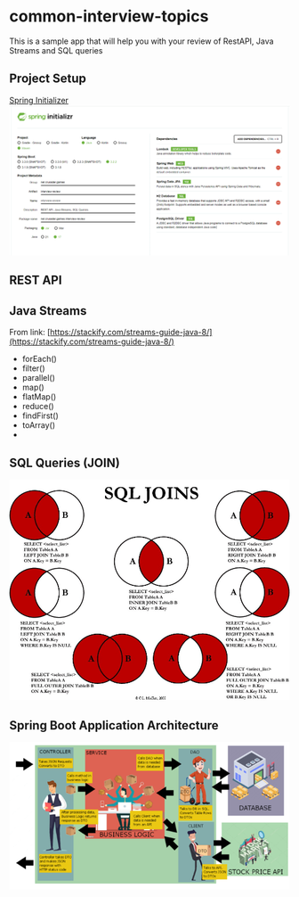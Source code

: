 # common-interview-topics
This is a sample app that will help you with your review of RestAPI, Java Streams and SQL queries

## Project Setup
[Spring Initializer](https://start.spring.io)
![Spring Initializr](spring-initializr.PNG)

## REST API



## Java Streams
From link: [https://stackify.com/streams-guide-java-8/](https://stackify.com/streams-guide-java-8/)

* forEach()
* filter()
* parallel()
* map()
* flatMap()
* reduce()
* findFirst()
* toArray()
* 

## SQL Queries (JOIN)
![SQL JOIN QUERIES](sql-queries.png)

## Spring Boot Application Architecture
![Architecture](architecture.png)